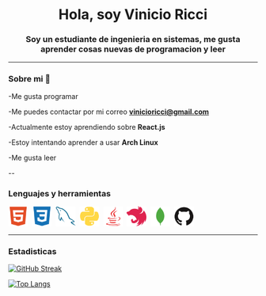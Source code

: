 <div id="header" align="center">
  <h1>Hola, soy Vinicio Ricci</h1>
  <h3>Soy un estudiante de ingenieria en sistemas, me gusta aprender cosas nuevas de programacion y leer</h3>
</div>

---

### Sobre mi 👋
-Me gusta programar

-Me puedes contactar por mi correo **vinicioricci@gmail.com**

-Actualmente estoy aprendiendo sobre **React.js**

-Estoy intentando aprender a usar **Arch Linux**

-Me gusta leer

--

<div align="left">
  <h3>Lenguajes y herramientas</h3>
  <div>
    <img src="https://github.com/devicons/devicon/blob/master/icons/html5/html5-plain.svg" title="HTML5" alt"HTML" width="40" height="40"/>&nbsp;
    <img src="https://github.com/devicons/devicon/blob/master/icons/css3/css3-plain.svg" title="CSS" alt"CSS" width="40" height="40"/>&nbsp;
    <img src="https://github.com/devicons/devicon/blob/master/icons/mysql/mysql-plain.svg" title="MYSQL" alt"MYSQL" width="40" height="40"/>&nbsp;
    <img src="https://github.com/devicons/devicon/blob/master/icons/python/python-plain.svg" title="PYTHON" alt"PYTHON" width="40" height="40"/>&nbsp;
    <img src="https://github.com/devicons/devicon/blob/master/icons/java/java-plain.svg" title="JAVA" alt"JAVA" width="40" height="40"/>&nbsp;
    <img src="https://github.com/devicons/devicon/blob/master/icons/nestjs/nestjs-plain.svg" title="NESTJS" alt"NESTJS" width="40" height="40"/>&nbsp;
    <img src="https://github.com/devicons/devicon/blob/master/icons/mongodb/mongodb-plain.svg" title="MONGO" alt"Mongo" width="40" height="40"/>&nbsp;
    <img src="https://github.com/devicons/devicon/blob/master/icons/github/github-original.svg" title="GIT" alt"GIT" width="40" height="40"/>&nbsp;
  </div>
</div>

---

### Estadisticas

[![GitHub Streak](http://github-readme-streak-stats.herokuapp.com?user=VinRicci&theme=transparent&date_format=n%2Fj%5B%2FY%5D)](https://git.io/streak-stats)

[![Top Langs](https://github-readme-stats.vercel.app/api/top-langs/?username=VinRicci&hide_progress=true&langs_count=8)](https://github.com/anuraghazra/github-readme-stats)
